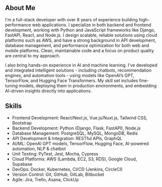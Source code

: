 ## About Me

I'm a full-stack developer with over 8 years of experience building high-performance web applications. I specialize in both backend and frontend development, working with Python and JavaScript frameworks like Django, FastAPI, React, and Node.js. I design scalable, reliable solutions using cloud platforms such as AWS, and have a strong background in API development, database management, and performance optimization for both web and mobile platforms. Clean, maintainable code and a focus on product quality are central to my approach.

I also bring hands-on experience in AI and machine learning. I’ve developed and integrated intelligent solutions - including chatbots, recommendation engines, and automation tools - using models like OpenAI’s GPT, TensorFlow, and Hugging Face Transformers. My skill set includes fine-tuning models, deploying them in production environments, and embedding AI-driven insights directly into applications.

## Skills

- Frontend Development: React/Next.js, Vue.js/Nuxt.js, Tailwind CSS, Bootstrap
- Backend Development: Python (Django, Flask, FastAPI), Node.js
- Database Management: PostgreSQL, MySQL, MongoDB, Redis
- API Development & Integration: RESTful APIs, GraphQL
- AI/ML: OpenAI GPT models, TensorFlow, Hugging Face, AI-powered automation, NLP & chatbot
- Unit Testing: PyTest, Jest, Mocha, Cypress
- Cloud Platforms: AWS (Lambda, EC2, S3, RDS), Google Cloud, Supabase
- DevOps: Docker, Kubernetes, CI/CD (Jenkins, CircleCI)
- Version Control: Git, GitHub, GitLab, Bitbucket
- Agile: Jira, Trello, Asana, ClickUp
